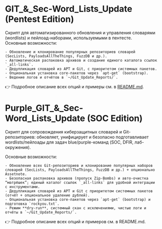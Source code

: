 #  GIT_&_Sec-Word_Lists_Update (Pentest Edition)

  Скрипт для автоматизированного обновления и управления словарями (wordlists) и пейлоад-наборами, используемыми в пентесте.  
  Основные возможности:

    - Обновление и клонирование популярных репозиториев словарей (SecLists, PayloadsAllTheThings, FuzzDB и др.).
    - Автоматическая распаковка архивов и создание единого каталога ссылок `_all-links`.
    - Дедупликация словарей из APT и Git, с приоритетом системных пакетов.
    - Опциональная установка core-пакетов через `apt-get` (bootstrap).
    - Ведение логов и отчётов в `~/Git_Update_Reports/`.

  👉 Подробное описание всех опций и примеры см. в [README.md](README.md).

#  Purple_GIT_&_Sec-Word_Lists_Update (SOC Edition)
  Скрипт для сопровождения киберзащитных словарей и Git-репозиториев: обновляет, унифицирует и безопасно подготавливает wordlists/пейлоады для задач blue/purple-команд (SOC, DFIR, лаб-окружения).

  Основные возможности:
    
    - Обновление всех Git-репозиториев и клонирование популярных наборов словарей (SecLists, PayloadsAllTheThings, FuzzDB и др.) + опционально Assetnote.
    - Безопасная распаковка архивов (пропуск Zip-Bombs) и авто-очистка “матрёшек”; единый каталог ссылок `_all-links` для удобной интеграции с инструментами.
    - Дедупликация словарей из APT и Git с приоритетом системных пакетов (отчёт + опциональное удаление дублей).
    - Опциональная установка core-пакетов через `apt-get` (bootstrap) и подготовка `rockyou.txt`.
    - Режим **dry-run**, системный скан с исключениями, чистые логи и отчёты в `~/Git_Update_Reports/`.

  👉 Подробное описание всех опций и примеров см. в README.md.
